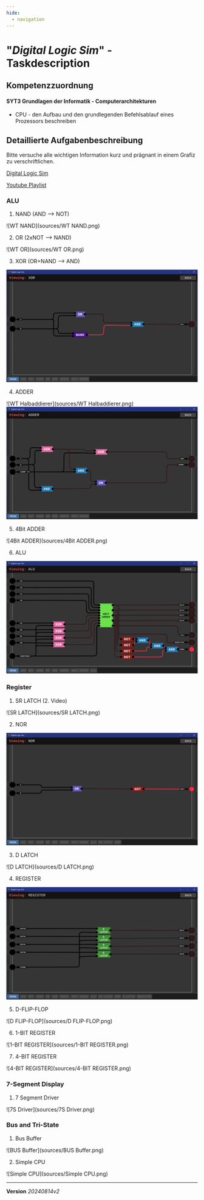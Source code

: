 ```yaml
---
hide:
  - navigation
---
```


# "*Digital Logic Sim*" - Taskdescription


## Kompetenzzuordnung

#### SYT3 Grundlagen der Informatik - Computerarchitekturen

* CPU - den Aufbau und den grundlegenden Befehlsablauf eines Prozessors beschreiben

## Detaillierte Aufgabenbeschreibung

Bitte versuche alle wichtigen Information kurz und prägnant in einem Grafiz zu verschriftlichen.

[Digital Logic Sim](https://sebastian.itch.io/digital-logic-sim)

[Youtube Playlist](https://www.youtube.com/playlist?list=PLFt_AvWsXl0dPhqVsKt1Ni_46ARyiCGSq)

### ALU

1. NAND (AND --> NOT)

![WT NAND](sources/WT NAND.png)

2. OR (2xNOT --> NAND)

![WT OR](sources/WT OR.png)

3. XOR (OR+NAND --> AND)

![XOR](sources/XOR.png)



4. ADDER

![WT Halbaddierer](sources/WT Halbaddierer.png)
![Addierer](sources/ADDER.png)

5. 4Bit ADDER

![4Bit ADDER](sources/4Bit ADDER.png)

6. ALU

![ALU](sources/ALU.png)

### Register

1. SR LATCH (2. Video)

![SR LATCH](sources/SR LATCH.png)

2. NOR

![NOR](sources/NOR.png)

3. D LATCH

![D LATCH](sources/D LATCH.png)

4. REGISTER

![REGISTER](sources/REGISTER.png)

5. D-FLIP-FLOP

![D FLIP-FLOP](sources/D FLIP-FLOP.png)

6. 1-BIT REGISTER

![1-BIT REGISTER](sources/1-BIT REGISTER.png)

7. 4-BIT REGISTER

![4-BIT REGISTER](sources/4-BIT REGISTER.png)

### 7-Segment Display

1. 7 Segment Driver

![7S Driver](sources/7S Driver.png)

### Bus and Tri-State

1. Bus Buffer

![BUS Buffer](sources/BUS Buffer.png)

2. Simple CPU

![Simple CPU](sources/Simple CPU.png)

---

**Version**  *20240814v2*
